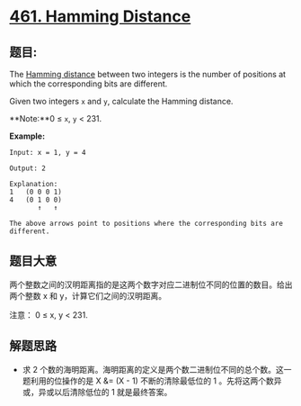 # [461. Hamming Distance](https://leetcode.com/problems/hamming-distance/)

## 题目:

The [Hamming distance](https://en.wikipedia.org/wiki/Hamming_distance) between two integers is the number of positions at which the corresponding bits are different.

Given two integers `x` and `y`, calculate the Hamming distance.

**Note:**0 ≤ `x`, `y` < 231.

**Example:**

    Input: x = 1, y = 4
    
    Output: 2
    
    Explanation:
    1   (0 0 0 1)
    4   (0 1 0 0)
           ↑   ↑
    
    The above arrows point to positions where the corresponding bits are different.


## 题目大意

两个整数之间的汉明距离指的是这两个数字对应二进制位不同的位置的数目。给出两个整数 x 和 y，计算它们之间的汉明距离。

注意：
0 ≤ x, y < 231.



## 解题思路

- 求 2 个数的海明距离。海明距离的定义是两个数二进制位不同的总个数。这一题利用的位操作的是 X &= (X - 1) 不断的清除最低位的 1 。先将这两个数异或，异或以后清除低位的 1 就是最终答案。
